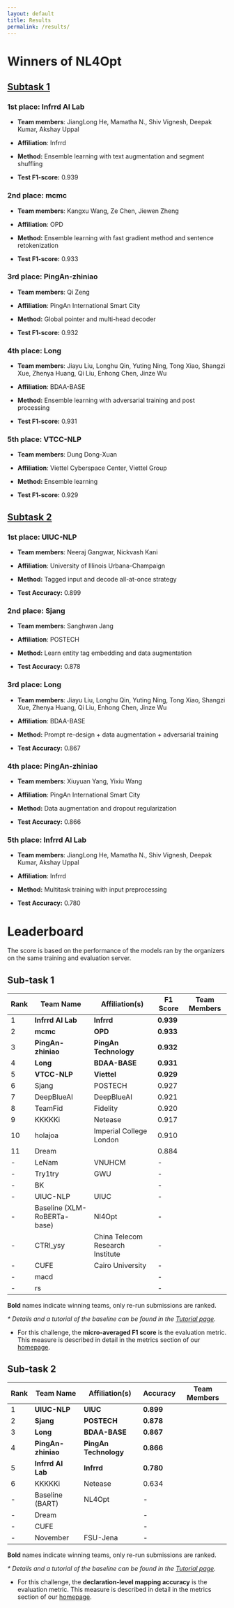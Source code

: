 ```yaml
---
layout: default
title: Results
permalink: /results/
---
```


# Winners of NL4Opt

## <u>Subtask 1</u>

### 1st place: Infrrd AI Lab

- **Team members**: JiangLong He, Mamatha N., Shiv Vignesh, Deepak Kumar, Akshay Uppal

- **Affiliation**: Infrrd

- **Method:** Ensemble learning with text augmentation and segment shuffling

- **Test F1-score:** 0.939

### 2nd place: mcmc

- **Team members**: Kangxu Wang, Ze Chen, Jiewen Zheng

- **Affiliation**: OPD

- **Method:** Ensemble learning with fast gradient method and sentence retokenization

- **Test F1-score:** 0.933

### 3rd place: PingAn-zhiniao

- **Team members**: Qi Zeng

- **Affiliation**: PingAn International Smart City

- **Method:** Global pointer and multi-head decoder

- **Test F1-score:** 0.932

### 4th place: Long

- **Team members**: Jiayu Liu, Longhu Qin, Yuting Ning, Tong Xiao, Shangzi Xue, Zhenya Huang, Qi Liu, Enhong Chen, Jinze Wu

- **Affiliation**: BDAA-BASE

- **Method:** Ensemble learning with adversarial training and post processing

- **Test F1-score:** 0.931

### 5th place: VTCC-NLP

- **Team members**: Dung Dong-Xuan

- **Affiliation**: Viettel Cyberspace Center, Viettel Group

- **Method:** Ensemble learning

- **Test F1-score:** 0.929

## <u>Subtask 2</u>

### 1st place: UIUC-NLP

- **Team members**: Neeraj Gangwar, Nickvash Kani

- **Affiliation**: University of Illinois Urbana-Champaign

- **Method:** Tagged input and decode all-at-once strategy

- **Test Accuracy:** 0.899

### 2nd place: Sjang

- **Team members**: Sanghwan Jang

- **Affiliation**: POSTECH

- **Method:** Learn entity tag embedding and data augmentation

- **Test Accuracy:** 0.878

### 3rd place: Long

- **Team members**: Jiayu Liu, Longhu Qin, Yuting Ning, Tong Xiao, Shangzi Xue, Zhenya Huang, Qi Liu, Enhong Chen, Jinze Wu

- **Affiliation**: BDAA-BASE

- **Method:** Prompt re-design + data augmentation + adversarial training

- **Test Accuracy:** 0.867

### 4th place: PingAn-zhiniao

- **Team members**: Xiuyuan Yang, Yixiu Wang

- **Affiliation**: PingAn International Smart City

- **Method:** Data augmentation and dropout regularization

- **Test Accuracy:** 0.866

### 5th place: Infrrd AI Lab

- **Team members**: JiangLong He, Mamatha N., Shiv Vignesh, Deepak Kumar, Akshay Uppal

- **Affiliation**: Infrrd

- **Method:** Multitask training with input preprocessing

- **Test Accuracy:** 0.780

# Leaderboard

The score is based on the performance of the models ran by the organizers on the same training and evaluation server.

## Sub-task 1

| Rank | Team Name                   | Affiliation(s)                   | F1 Score  | Team Members |
| ---- | --------------------------- | -------------------------------- | --------- | ------------ |
| 1    | **Infrrd AI Lab**           | **Infrrd**                       | **0.939** |              |
| 2    | **mcmc**                    | **OPD**                          | **0.933** |              |
| 3    | **PingAn-zhiniao**          | **PingAn Technology**            | **0.932** |              |
| 4    | **Long**                    | **BDAA-BASE**                    | **0.931** |              |
| 5    | **VTCC-NLP**                | **Viettel**                      | **0.929** |              |
| 6    | Sjang                       | POSTECH                          | 0.927     |              |
| 7    | DeepBlueAI                  | DeepBlueAI                       | 0.921     |              |
| 8    | TeamFid                     | Fidelity                         | 0.920     |              |
| 9    | KKKKKi                      | Netease                          | 0.917     |              |
| 10   | holajoa                     | Imperial College London          | 0.910     |              |
| 11   | Dream                       |                                  | 0.884     |              |
| -    | LeNam                       | VNUHCM                           | -         |              |
| -    | Try1try                     | GWU                              | -         |              |
| -    | BK                          |                                  | -         |              |
| -    | UIUC-NLP                    | UIUC                             | -         |              |
| -    | Baseline (XLM-RoBERTa-base) | Nl4Opt                           | -         |              |
| -    | CTRI_ysy                    | China Telecom Research Institute | -         |              |
| -    | CUFE                        | Cairo University                 | -         |              |
| -    | macd                        |                                  | -         |              |
| -    | rs                          |                                  | -         |              |

**Bold** names indicate winning teams, only re-run submissions are ranked.

*\* Details and a tutorial of the baseline can be found in the [Tutorial page](https://nl4opt.github.io/tutorial/).*

- For this challenge, the **micro-averaged F1 score** is the evaluation metric. This measure is described in detail in the metrics section of our [homepage](https://nl4opt.github.io/).

## Sub-task 2

| Rank | Team Name          | Affiliation(s)        | Accuracy  | Team Members |
| ---- | ------------------ | --------------------- | --------- | ------------ |
| 1    | **UIUC-NLP**       | **UIUC**              | **0.899** |              |
| 2    | **Sjang**          | **POSTECH**           | **0.878** |              |
| 3    | **Long**           | **BDAA-BASE**         | **0.867** |              |
| 4    | **PingAn-zhiniao** | **PingAn Technology** | **0.866** |              |
| 5    | **Infrrd AI Lab**  | **Infrrd**            | **0.780** |              |
| 6    | KKKKKi             | Netease               | 0.634     |              |
| -    | Baseline (BART)    | NL4Opt                | -         |              |
| -    | Dream              |                       | -         |              |
| -    | CUFE               |                       | -         |              |
| -    | November           | FSU-Jena              | -         |              |

**Bold** names indicate winning teams, only re-run submissions are ranked.

*\* Details and a tutorial of the baseline can be found in the [Tutorial page](https://nl4opt.github.io/tutorial/).*

- For this challenge, the **declaration-level mapping accuracy** is the evaluation metric. This measure is described in detail in the metrics section of our [homepage](https://nl4opt.github.io/).
